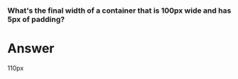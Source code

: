 ### What's the final width of a container that is 100px wide and has 5px of padding?
  
# Answer
110px